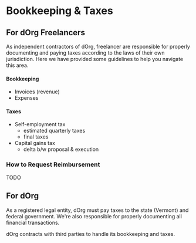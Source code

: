 # Bookkeeping & Taxes

## For dOrg Freelancers

As independent contractors of dOrg, freelancer are responsible for properly documenting and paying taxes according to the laws of their own jurisdiction. Here we have provided some guidelines to help you navigate this area. 

#### Bookkeeping

* Invoices \(revenue\)
* Expenses 

#### Taxes

* Self-employment tax
  * estimated quarterly taxes
  * final taxes
* Capital gains tax
  * delta b/w proposal & execution

### How to Request Reimbursement

TODO

## For dOrg

As a registered legal entity, dOrg must pay taxes to the state \(Vermont\) and federal government. We're also responsible for properly documenting all financial transactions.

dOrg contracts with third parties to handle its bookkeeping and taxes.



